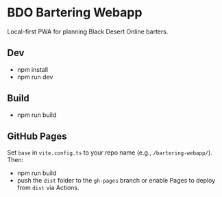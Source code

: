 # BDO Bartering Webapp

Local-first PWA for planning Black Desert Online barters.

## Dev
- npm install
- npm run dev

## Build
- npm run build

## GitHub Pages
Set `base` in `vite.config.ts` to your repo name (e.g., `/bartering-webapp/`).
Then:
- npm run build
- push the `dist` folder to the `gh-pages` branch or enable Pages to deploy from `dist` via Actions.
